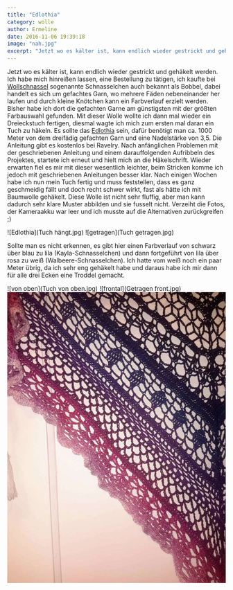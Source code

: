 ```yaml
---
title: "Edlothia"
category: wolle
author: Ermeline
date: 2016-11-06 19:39:18
image: "nah.jpg"
excerpt: "Jetzt wo es kälter ist, kann endlich wieder gestrickt und gehäkelt werden."
---
```


Jetzt wo es kälter ist, kann endlich wieder gestrickt und gehäkelt werden. Ich habe mich hinreißen lassen, eine Bestellung zu tätigen, ich kaufte bei [Wollschnassel](http://www.wollschnassel.com/) sogenannte Schnasselchen auch bekannt als Bobbel, dabei handelt es sich um gefachtes Garn, wo mehrere Fäden nebeneinander her laufen und durch kleine Knötchen kann ein Farbverlauf erzielt werden. Bisher habe ich dort die gefachten Garne am günstigsten mit der größten Farbauswahl gefunden. Mit dieser Wolle wollte ich dann mal wieder ein Dreieckstuch fertigen, diesmal wagte ich mich zum ersten mal daran ein Tuch zu häkeln. Es sollte das [Edlothia](http://www.ravelry.com/patterns/library/edlothia) sein, dafür benötigt man ca. 1000 Meter von dem dreifädig gefachten Garn und eine Nadelstärke von 3,5. Die Anleitung gibt es kostenlos bei Ravelry. Nach anfänglichen Problemen mit der geschriebenen Anleitung und einem darauffolgenden Aufribbeln des Projektes, startete ich erneut und hielt mich an die Häkelschrift. Wieder erwarten fiel es mir mit dieser wesentlich leichter, beim Stricken komme ich jedoch mit geschriebenen Anleitungen besser klar. Nach einigen Wochen habe ich nun mein Tuch fertig und muss feststellen, dass es ganz geschmeidig fällt und doch recht schwer wirkt, fast als hätte ich mit Baumwolle gehäkelt. Diese Wolle ist nicht sehr fluffig, aber man kann dadurch sehr klare Muster abbilden und sie fusselt nicht. Verzeiht die Fotos, der Kameraakku war leer und ich musste auf die Alternativen zurückgreifen ;) 

![Edlothia](Tuch hängt.jpg)
![getragen](Tuch getragen.jpg) 

Sollte man es nicht erkennen, es gibt hier einen Farbverlauf von schwarz über blau zu lila (Kayla-Schnasselchen) und dann fortgeführt von lila über rosa zu weiß (Walbeere-Schnasselchen). Ich hatte vom weiß noch ein paar Meter übrig, da ich sehr eng gehäkelt habe und daraus habe ich mir dann für alle drei Ecken eine Troddel gemacht.

![von oben](Tuch von oben.jpg)
![frontal](Getragen front.jpg)
![Muster](nah.jpg)
